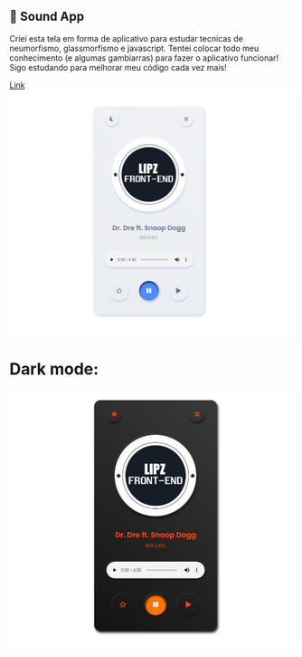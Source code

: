 ## 📱 Sound App
Criei esta tela em forma de aplicativo para estudar tecnicas de neumorfismo, glassmorfismo e javascript. Tentei colocar todo meu conhecimento (e algumas gambiarras) para fazer o aplicativo funcionar! Sigo estudando para melhorar meu código cada vez mais!

[Link](https://lipzdev.github.io/Sound/)
![Preview 1](https://github.com/LipzDev/Sound/blob/main/img1.png)

# Dark mode:

![Preview 2](https://github.com/LipzDev/Sound/blob/main/img2.png)
